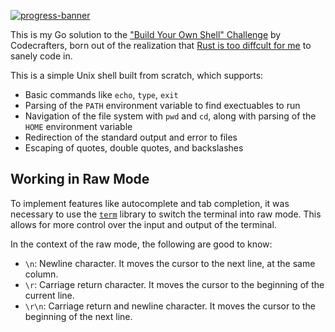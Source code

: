 [![progress-banner](https://backend.codecrafters.io/progress/shell/81b300f3-c367-49d8-a88d-3b72b05cb01b)](https://app.codecrafters.io/users/codecrafters-bot?r=2qF)

This is my Go solution to the ["Build Your Own Shell" Challenge](https://app.codecrafters.io/courses/shell/overview) by Codecrafters, born out of the realization that [Rust is too diffcult for me](https://github.com/EshaanAgg/toy-shell) to sanely code in.  

This is a simple Unix shell built from scratch, which supports:
- Basic commands like `echo`, `type`, `exit`
- Parsing of the `PATH` environment variable to find exectuables to run
- Navigation of the file system with `pwd` and `cd`, along with parsing of the `HOME` environment variable
- Redirection of the standard output and error to files
- Escaping of quotes, double quotes, and backslashes

## Working in Raw Mode

To implement features like autocomplete and tab completion, it was necessary to use the [`term`](https://pkg.go.dev/golang.org/x/term) library to switch the terminal into raw mode. This allows for more control over the input and output of the terminal.

In the context of the raw mode, the following are good to know:
- `\n`: Newline character. It moves the cursor to the next line, at the same column.
- `\r`: Carriage return character. It moves the cursor to the beginning of the current line.
- `\r\n`: Carriage return and newline character. It moves the cursor to the beginning of the next line.